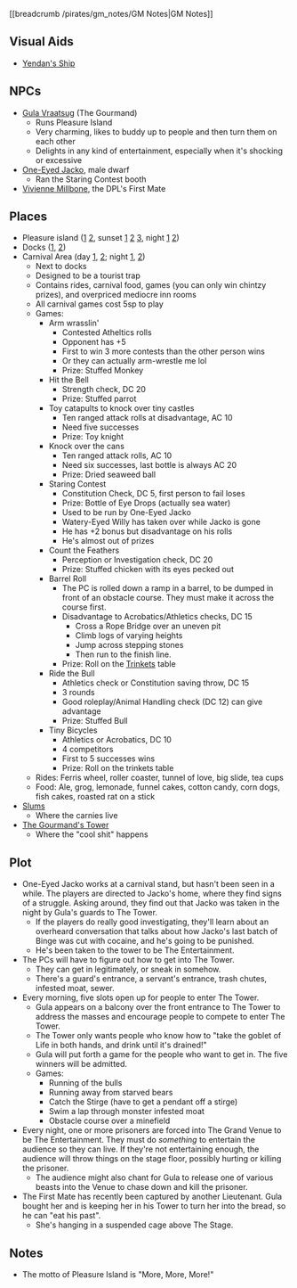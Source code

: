 [[breadcrumb /pirates/gm_notes/GM Notes|GM Notes]]

<script type="module">
    import {init_links} from "/static/js/common/visual_aid_backend.js";
    init_links();
</script>

## Visual Aids

* [Yendan's Ship](^pirates/caravel.jpg)

## NPCs

* [Gula Vraatsug](^pirates/gula_vraatsug.jpg) (The Gourmand)
  * Runs Pleasure Island
  * Very charming, likes to buddy up to people and then turn them on each other
  * Delights in any kind of entertainment, especially when it's shocking or excessive
* [One-Eyed Jacko](^pirates/one_eyed_jacko.jpg), male dwarf
  * Ran the Staring Contest booth
* [Vivienne Millbone](^pirates/vivienne_millbone.png), the DPL's First Mate

## Places

* Pleasure island ([1](^pirates/pleasure_island_day_1.jpg) [2](^pirates/pleasure_island_day_2.jpg), sunset [1](^pirates/pleasure_island_sunset_1.jpg) [2](^pirates/pleasure_island_sunset_2.jpg) [3](^pirates/pleasure_island_sunset_3.jpg), night [1](^pirates/pleasure_island_night_1.jpg) [2](^pirates/pleasure_island_night_2.jpg))
* Docks ([1](^pirates/pleasure_island_docks1.jpeg), [2](^pirates/pleasure_island_docks2.jpg))
* Carnival Area (day [1](^pirates/pleasure_island_carnival_day1.png), [2](^pirates/pleasure_island_carnival_day2.png); night [1](^pirates/pleasure_island_carnival_night1.png), [2](^pirates/pleasure_island_carnival_night2.png))
  * Next to docks
  * Designed to be a tourist trap
  * Contains rides, carnival food, games (you can only win chintzy prizes), and overpriced mediocre inn rooms
  * All carnival games cost 5sp to play
  * Games:
    * Arm wrasslin'
      * Contested Atheltics rolls
      * Opponent has +5
      * First to win 3 more contests than the other person wins
      * Or they can actually arm-wrestle me lol
      * Prize: Stuffed Monkey
    * Hit the Bell
      * Strength check, DC 20
      * Prize: Stuffed parrot
    * Toy catapults to knock over tiny castles
      * Ten ranged attack rolls at disadvantage, AC 10
      * Need five successes
      * Prize: Toy knight
    * Knock over the cans
      * Ten ranged attack rolls, AC 10
      * Need six successes, last bottle is always AC 20
      * Prize: Dried seaweed ball
    * Staring Contest
      * Constitution Check, DC 5, first person to fail loses
      * Prize: Bottle of Eye Drops (actually sea water)
      * Used to be run by One-Eyed Jacko
      * Watery-Eyed Willy has taken over while Jacko is gone
      * He has +2 bonus but disadvantage on his rolls
      * He's almost out of prizes
    * Count the Feathers
      * Perception or Investigation check, DC 20
      * Prize: Stuffed chicken with its eyes pecked out
    * Barrel Roll
      * The PC is rolled down a ramp in a barrel, to be dumped in front of an obstacle course. They must make it across the course first. 
      * Disadvantage to Acrobatics/Athletics checks, DC 15
        * Cross a Rope Bridge over an uneven pit
        * Climb logs of varying heights
        * Jump across stepping stones
        * Then run to the finish line.
      * Prize: Roll on the [Trinkets](/dnd/general/equipment#trinkets) table
    * Ride the Bull
      * Athletics check or Constitution saving throw, DC 15
      * 3 rounds
      * Good roleplay/Animal Handling check (DC 12) can give advantage
      * Prize: Stuffed Bull
    * Tiny Bicycles
      * Athletics or Acrobatics, DC 10
      * 4 competitors
      * First to 5 successes wins
      * Prize: Roll on the trinkets table
  * Rides: Ferris wheel, roller coaster, tunnel of love, big slide, tea cups
  * Food: Ale, grog, lemonade, funnel cakes, cotton candy, corn dogs, fish cakes, roasted rat on a stick
* [Slums](^pirates/pleasure_island_slums1.png)
  * Where the carnies live
* [The Gourmand's Tower](^pirates/the_gourmands_tower.jpg)
  * Where the "cool shit" happens


## Plot

* One-Eyed Jacko works at a carnival stand, but hasn't been seen in a while. The players are directed to Jacko's home, where they find signs of a struggle. Asking around, they find out that Jacko was taken in the night by Gula's guards to The Tower.
  * If the players do really good investigating, they'll learn about an overheard conversation that talks about how Jacko's last batch of Binge was cut with cocaine, and he's going to be punished.
  * He's been taken to the tower to be The Entertainment.
* The PCs will have to figure out how to get into The Tower.
  * They can get in legitimately, or sneak in somehow.
  * There's a guard's entrance, a servant's entrance, trash chutes, infested moat, sewer.
* Every morning, five slots open up for people to enter The Tower.
  * Gula appears on a balcony over the front entrance to The Tower to address the masses and encourage people to compete to enter The Tower.
  * The Tower only wants people who know how to "take the goblet of Life in both hands, and drink until it's drained!" 
  * Gula will put forth a game for the people who want to get in. The five winners will be admitted.
  * Games:
    * Running of the bulls
    * Running away from starved bears
    * Catch the Stirge (have to get a pendant off a stirge)
    * Swim a lap through monster infested moat
    * Obstacle course over a minefield
* Every night, one or more prisoners are forced into The Grand Venue to be The Entertainment. They must do *something* to entertain the audience so they can live. If they're not entertaining enough, the audience will throw things on the stage floor, possibly hurting or killing the prisoner.
  * The audience might also chant for Gula to release one of various beasts into the Venue to chase down and kill the prisoner.
* The First Mate has recently been captured by another Lieutenant. Gula bought her and is keeping her in his Tower to turn her into the bread, so he can "eat his past".
  * She's hanging in a suspended cage above The Stage.


## Notes

* The motto of Pleasure Island is "More, More, More!"
